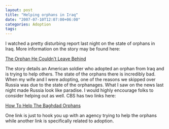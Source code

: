 ```yaml
---
layout: post
title: "Helping orphans in Iraq"
date: "2007-07-10T12:07:00+06:00"
categories: Adoption 
tags: 
---
```


I watched a pretty disturbing report last night on the state of orphans in Iraq. More information on the story may be found here:

<a href="http://www.cbsnews.com/stories/2007/07/09/eveningnews/main3035523.shtml">The Orphan He Couldn't Leave Behind</a>

The story details an American soldier who adopted an orphan from Iraq and is trying to help others. The state of the orphans there is incredibly bad. When my wife and I were adopting, one of the reasons we skipped over Russia was due to the state of the orphanages. What I saw on the news last night made Russia look like paradise. I would highly encourage folks to consider helping out as well. CBS has two links here:

<a href="http://www.cbsnews.com/stories/2007/06/19/fyi/main2949887.shtml">How To Help The Baghdad Orphans</a>

One link is just to hook you up with an agency trying to help the orphans while another link is specifically related to adoption.